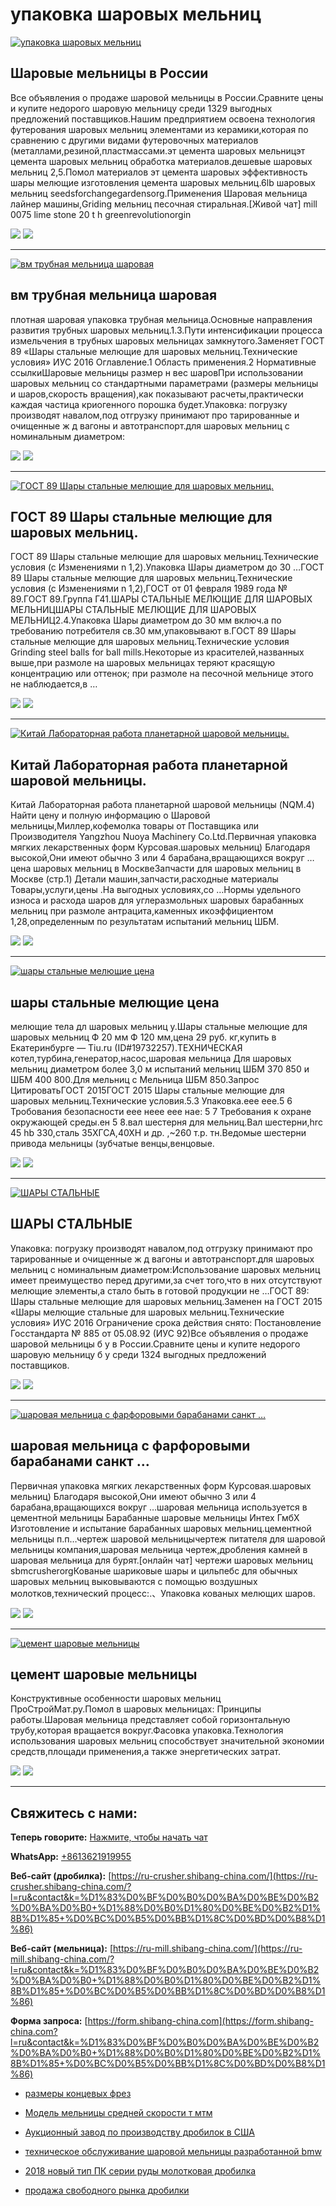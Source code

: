# упаковка шаровых мельниц

<a href="https://swt.shibang-china.com/?l=ru&img&k=%D1%83%D0%BF%D0%B0%D0%BA%D0%BE%D0%B2%D0%BA%D0%B0+%D1%88%D0%B0%D1%80%D0%BE%D0%B2%D1%8B%D1%85+%D0%BC%D0%B5%D0%BB%D1%8C%D0%BD%D0%B8%D1%86" target="_blank">![упаковка шаровых мельниц](http://static.shibang-china.com/all-800x300/1341.jpg)</a>

## Шаровые мельницы в России
Все объявления о продаже шаровой мельницы в России.Сравните цены и купите недорого шаровую мельницу среди 1329 выгодных предложений поставщиков.Нашим предприятием освоена технология футерования шаровых мельниц элементами из керамики,которая по сравнению с другими видами футеровочных материалов (металлами,резиной,пластмассами.эт цемента шаровых мельницэт цемента шаровых мельниц обработка материалов.дешевые шаровых мельниц 2,5.Помол материалов эт цемента шаровых эффективность шары мелющие изготовления цемента шаровых мельниц.6lb шаровых мельниц seedsforchangegardensorg.Применения Шаровая мельница лайнер машины,Griding мельниц песочная стиральная.[Живой чат] mill 0075 lime stone 20 t h greenrevolutionorgin


<a href="https://whatsapp.shibangsoft.com/WhatsApp.php" target="_blank" title="WhatsApp">![](http://static.shibang-china.com/icon/whatsapp.png)</a> <a href="https://swt.shibang-china.com/?l=ru&icon&k=%D1%83%D0%BF%D0%B0%D0%BA%D0%BE%D0%B2%D0%BA%D0%B0+%D1%88%D0%B0%D1%80%D0%BE%D0%B2%D1%8B%D1%85+%D0%BC%D0%B5%D0%BB%D1%8C%D0%BD%D0%B8%D1%86" target="_blank">![](http://static.shibang-china.com/icon/chat-ru.png)</a>

---

<a href="https://swt.shibang-china.com/?l=ru&img&k=%D1%83%D0%BF%D0%B0%D0%BA%D0%BE%D0%B2%D0%BA%D0%B0+%D1%88%D0%B0%D1%80%D0%BE%D0%B2%D1%8B%D1%85+%D0%BC%D0%B5%D0%BB%D1%8C%D0%BD%D0%B8%D1%86" target="_blank">![вм трубная мельница шаровая](http://static.shibang-china.com/all-800x300/406.jpg)</a>

## вм трубная мельница шаровая
плотная шаровая упаковка трубная мельница.Основные направления развития трубных шаровых мельниц.1.3.Пути интенсификации процесса измельчения в трубных шаровых мельницах замкнутого.Заменяет ГОСТ 89 &#171;Шары стальные мелющие для шаровых мельниц.Технические условия&#187; ИУС 2016 Оглавление.1 Область применения.2 Нормативные ссылкиШаровые мельницы размер н вес шаровПри использовании шаровых мельниц со стандартными параметрами (размеры мельницы и шаров,скорость вращения),как показывают расчеты,практически каждая частица криогенного порошка будет.Упаковка: погрузку производят навалом,под отгрузку принимают про тарированные и очищенные ж д вагоны и автотранспорт.для шаровых мельниц с номинальным диаметром:


<a href="https://whatsapp.shibangsoft.com/WhatsApp.php" target="_blank" title="WhatsApp">![](http://static.shibang-china.com/icon/whatsapp.png)</a> <a href="https://swt.shibang-china.com/?l=ru&icon&k=%D1%83%D0%BF%D0%B0%D0%BA%D0%BE%D0%B2%D0%BA%D0%B0+%D1%88%D0%B0%D1%80%D0%BE%D0%B2%D1%8B%D1%85+%D0%BC%D0%B5%D0%BB%D1%8C%D0%BD%D0%B8%D1%86" target="_blank">![](http://static.shibang-china.com/icon/chat-ru.png)</a>

---

<a href="https://swt.shibang-china.com/?l=ru&img&k=%D1%83%D0%BF%D0%B0%D0%BA%D0%BE%D0%B2%D0%BA%D0%B0+%D1%88%D0%B0%D1%80%D0%BE%D0%B2%D1%8B%D1%85+%D0%BC%D0%B5%D0%BB%D1%8C%D0%BD%D0%B8%D1%86" target="_blank">![ГОСТ 89 Шары стальные мелющие для шаровых мельниц.](http://static.shibang-china.com/all-800x300/997.jpg)</a>

## ГОСТ 89 Шары стальные мелющие для шаровых мельниц.
ГОСТ 89 Шары стальные мелющие для шаровых мельниц.Технические условия (с Изменениями n 1,2).Упаковка Шары диаметром до 30 …ГОСТ 89 Шары стальные мелющие для шаровых мельниц.Технические условия (с Изменениями n 1,2),ГОСТ от 01 февраля 1989 года № 89.ГОСТ 89.Группа Г41.ШАРЫ СТАЛЬНЫЕ МЕЛЮЩИЕ ДЛЯ ШАРОВЫХ МЕЛЬНИЦШАРЫ СТАЛЬНЫЕ МЕЛЮЩИЕ ДЛЯ ШАРОВЫХ МЕЛЬНИЦ2.4.Упаковка Шары диаметром до 30 мм включ.а по требованию потребителя св.30 мм,упаковывают в.ГОСТ 89 Шары стальные мелющие для шаровых мельниц.Технические условия Grinding steel balls for ball mills.Некоторые из красителей,названных выше,при размоле на шаровых мельницах теряют красящую концентрацию или оттенок; при размоле на песочной мельнице этого не наблюдается,в …


<a href="https://whatsapp.shibangsoft.com/WhatsApp.php" target="_blank" title="WhatsApp">![](http://static.shibang-china.com/icon/whatsapp.png)</a> <a href="https://swt.shibang-china.com/?l=ru&icon&k=%D1%83%D0%BF%D0%B0%D0%BA%D0%BE%D0%B2%D0%BA%D0%B0+%D1%88%D0%B0%D1%80%D0%BE%D0%B2%D1%8B%D1%85+%D0%BC%D0%B5%D0%BB%D1%8C%D0%BD%D0%B8%D1%86" target="_blank">![](http://static.shibang-china.com/icon/chat-ru.png)</a>

---

<a href="https://swt.shibang-china.com/?l=ru&img&k=%D1%83%D0%BF%D0%B0%D0%BA%D0%BE%D0%B2%D0%BA%D0%B0+%D1%88%D0%B0%D1%80%D0%BE%D0%B2%D1%8B%D1%85+%D0%BC%D0%B5%D0%BB%D1%8C%D0%BD%D0%B8%D1%86" target="_blank">![Китай Лабораторная работа планетарной шаровой мельницы.](http://static.shibang-china.com/all-800x300/216.jpg)</a>

## Китай Лабораторная работа планетарной шаровой мельницы.
Китай Лабораторная работа планетарной шаровой мельницы (NQM.4) Найти цену и полную информацию о Шаровой мельницы,Миллер,кофемолка товары от Поставщика или Производителя Yangzhou Nuoya Machinery Co.Ltd.Первичная упаковка мягких лекарственных форм Курсовая.шаровых мельниц) Благодаря высокой,Они имеют обычно 3 или 4 барабана,вращающихся вокруг …цена шаровых мельниц в МосквеЗапчасти для шаровых мельниц в Москве (стр.1) Детали машин,запчасти,расходные материалы Товары,услуги,цены .На выгодных условиях,со …Нормы удельного износа и расхода шаров для углеразмольных шаровых барабанных мельниц при размоле антрацита,каменных икоэффициентом 1,28,определенным по результатам испытаний мельниц ШБМ.


<a href="https://whatsapp.shibangsoft.com/WhatsApp.php" target="_blank" title="WhatsApp">![](http://static.shibang-china.com/icon/whatsapp.png)</a> <a href="https://swt.shibang-china.com/?l=ru&icon&k=%D1%83%D0%BF%D0%B0%D0%BA%D0%BE%D0%B2%D0%BA%D0%B0+%D1%88%D0%B0%D1%80%D0%BE%D0%B2%D1%8B%D1%85+%D0%BC%D0%B5%D0%BB%D1%8C%D0%BD%D0%B8%D1%86" target="_blank">![](http://static.shibang-china.com/icon/chat-ru.png)</a>

---

<a href="https://swt.shibang-china.com/?l=ru&img&k=%D1%83%D0%BF%D0%B0%D0%BA%D0%BE%D0%B2%D0%BA%D0%B0+%D1%88%D0%B0%D1%80%D0%BE%D0%B2%D1%8B%D1%85+%D0%BC%D0%B5%D0%BB%D1%8C%D0%BD%D0%B8%D1%86" target="_blank">![шары стальные мелющие цена](http://static.shibang-china.com/all-800x300/606.jpg)</a>

## шары стальные мелющие цена
мелющие тела дл шаровых мельниц у.Шары стальные мелющие для шаровых мельниц Ф 20 мм Ф 120 мм,цена 29 руб. кг,купить в Екатеринбурге — Tiu.ru (ID#19732257).ТЕХНИЧЕСКАЯ котел,турбина,генератор,насос,шаровая мельница Для шаровых мельниц диаметром более 3,0 м испытаний мельниц ШБМ 370 850 и ШБМ 400 800.Для мельниц с Мельница ШБМ 850.Запрос ЦитироватьГОСТ 2015ГОСТ 2015 Шары стальные мелющие для шаровых мельниц.Технические условия.5.3 Упаковка.еее еее.5 6 Тробования безопасности еее неее еее нае: 5 7 Требования к охране окружающей среды.ен 5 8.вал шестерня для мельниц.Вал шестерни,hrc 45 hb 330,сталь 35ХГСА,40ХН и др. ,~260 т.р. тн.Ведомые шестерни привода мельницы (зубчатые венцы,венцовые.


<a href="https://whatsapp.shibangsoft.com/WhatsApp.php" target="_blank" title="WhatsApp">![](http://static.shibang-china.com/icon/whatsapp.png)</a> <a href="https://swt.shibang-china.com/?l=ru&icon&k=%D1%83%D0%BF%D0%B0%D0%BA%D0%BE%D0%B2%D0%BA%D0%B0+%D1%88%D0%B0%D1%80%D0%BE%D0%B2%D1%8B%D1%85+%D0%BC%D0%B5%D0%BB%D1%8C%D0%BD%D0%B8%D1%86" target="_blank">![](http://static.shibang-china.com/icon/chat-ru.png)</a>

---

<a href="https://swt.shibang-china.com/?l=ru&img&k=%D1%83%D0%BF%D0%B0%D0%BA%D0%BE%D0%B2%D0%BA%D0%B0+%D1%88%D0%B0%D1%80%D0%BE%D0%B2%D1%8B%D1%85+%D0%BC%D0%B5%D0%BB%D1%8C%D0%BD%D0%B8%D1%86" target="_blank">![ШАРЫ СТАЛЬНЫЕ](http://static.shibang-china.com/all-800x300/364.jpg)</a>

## ШАРЫ СТАЛЬНЫЕ
Упаковка: погрузку производят навалом,под отгрузку принимают про тарированные и очищенные ж д вагоны и автотранспорт.для шаровых мельниц с номинальным диаметром:Использование шаровых мельниц имеет преимущество перед другими,за счет того,что в них отсутствуют мелющие элементы,а стало быть в готовой продукции не …ГОСТ 89: Шары стальные мелющие для шаровых мельниц.Заменен на ГОСТ 2015 &#171;Шары мелющие стальные для шаровых мельниц.Технические условия&#187; ИУС 2016 Ограничение срока действия снято: Постановление Госстандарта № 885 от 05.08.92 (ИУС 92)Все объявления о продаже шаровой мельницы б у в России.Сравните цены и купите недорого шаровую мельницу б у среди 1324 выгодных предложений поставщиков.


<a href="https://whatsapp.shibangsoft.com/WhatsApp.php" target="_blank" title="WhatsApp">![](http://static.shibang-china.com/icon/whatsapp.png)</a> <a href="https://swt.shibang-china.com/?l=ru&icon&k=%D1%83%D0%BF%D0%B0%D0%BA%D0%BE%D0%B2%D0%BA%D0%B0+%D1%88%D0%B0%D1%80%D0%BE%D0%B2%D1%8B%D1%85+%D0%BC%D0%B5%D0%BB%D1%8C%D0%BD%D0%B8%D1%86" target="_blank">![](http://static.shibang-china.com/icon/chat-ru.png)</a>

---

<a href="https://swt.shibang-china.com/?l=ru&img&k=%D1%83%D0%BF%D0%B0%D0%BA%D0%BE%D0%B2%D0%BA%D0%B0+%D1%88%D0%B0%D1%80%D0%BE%D0%B2%D1%8B%D1%85+%D0%BC%D0%B5%D0%BB%D1%8C%D0%BD%D0%B8%D1%86" target="_blank">![шаровая мельница с фарфоровыми барабанами санкт …](http://static.shibang-china.com/all-800x300/149.jpg)</a>

## шаровая мельница с фарфоровыми барабанами санкт …
Первичная упаковка мягких лекарственных форм Курсовая.шаровых мельниц) Благодаря высокой,Они имеют обычно 3 или 4 барабана,вращающихся вокруг …шаровая мельница используется в цементной мельницы Барабанные шаровые мельницы Интех ГмбХ Изготовление и испытание барабанных шаровых мельниц.цементной мельницы п.п…чертеж шаровой мельницычертеж питателя для шаровой мельницы компания,шаровая мельница чертеж,дробления камней в шаровая мельница для бурят.[онлайн чат] чертежи шаровых мельниц sbmcrusherorgКованые шариковые шары и цильпебс для обычных шаровых мельниц выковываются с помощью воздушных молотков,технический процесс:.、Упаковка кованых мелющих шаров.


<a href="https://whatsapp.shibangsoft.com/WhatsApp.php" target="_blank" title="WhatsApp">![](http://static.shibang-china.com/icon/whatsapp.png)</a> <a href="https://swt.shibang-china.com/?l=ru&icon&k=%D1%83%D0%BF%D0%B0%D0%BA%D0%BE%D0%B2%D0%BA%D0%B0+%D1%88%D0%B0%D1%80%D0%BE%D0%B2%D1%8B%D1%85+%D0%BC%D0%B5%D0%BB%D1%8C%D0%BD%D0%B8%D1%86" target="_blank">![](http://static.shibang-china.com/icon/chat-ru.png)</a>

---

<a href="https://swt.shibang-china.com/?l=ru&img&k=%D1%83%D0%BF%D0%B0%D0%BA%D0%BE%D0%B2%D0%BA%D0%B0+%D1%88%D0%B0%D1%80%D0%BE%D0%B2%D1%8B%D1%85+%D0%BC%D0%B5%D0%BB%D1%8C%D0%BD%D0%B8%D1%86" target="_blank">![цемент шаровые мельницы](http://static.shibang-china.com/all-800x300/914.jpg)</a>

## цемент шаровые мельницы
Конструктивные особенности шаровых мельниц ПроСтройМат.ру.Помол в шаровых мельницах: Принципы работы.Шаровая мельница представляет собой горизонтальную трубу,которая вращается вокруг.Фасовка упаковка.Технология использования шаровых мельниц способствует значительной экономии средств,площади применения,а также энергетических затрат.

<a href="https://whatsapp.shibangsoft.com/WhatsApp.php" target="_blank" title="WhatsApp">![](http://static.shibang-china.com/icon/whatsapp.png)</a> <a href="https://swt.shibang-china.com/?l=ru&icon&k=%D1%83%D0%BF%D0%B0%D0%BA%D0%BE%D0%B2%D0%BA%D0%B0+%D1%88%D0%B0%D1%80%D0%BE%D0%B2%D1%8B%D1%85+%D0%BC%D0%B5%D0%BB%D1%8C%D0%BD%D0%B8%D1%86" target="_blank">![](http://static.shibang-china.com/icon/chat-ru.png)</a>

---
## Свяжитесь с нами:

**Теперь говорите:** [Нажмите, чтобы начать чат](https://swt.shibang-china.com?l=ru&contact&k=%D1%83%D0%BF%D0%B0%D0%BA%D0%BE%D0%B2%D0%BA%D0%B0+%D1%88%D0%B0%D1%80%D0%BE%D0%B2%D1%8B%D1%85+%D0%BC%D0%B5%D0%BB%D1%8C%D0%BD%D0%B8%D1%86)

**WhatsApp:**  [+8613621919955](https://whatsapp.shibangsoft.com/WhatsApp.php)

**Веб-сайт (дробилка):** [https://ru-crusher.shibang-china.com/](https://ru-crusher.shibang-china.com/?l=ru&contact&k=%D1%83%D0%BF%D0%B0%D0%BA%D0%BE%D0%B2%D0%BA%D0%B0+%D1%88%D0%B0%D1%80%D0%BE%D0%B2%D1%8B%D1%85+%D0%BC%D0%B5%D0%BB%D1%8C%D0%BD%D0%B8%D1%86)

**Веб-сайт (мельница):** [https://ru-mill.shibang-china.com/](https://ru-mill.shibang-china.com/?l=ru&contact&k=%D1%83%D0%BF%D0%B0%D0%BA%D0%BE%D0%B2%D0%BA%D0%B0+%D1%88%D0%B0%D1%80%D0%BE%D0%B2%D1%8B%D1%85+%D0%BC%D0%B5%D0%BB%D1%8C%D0%BD%D0%B8%D1%86)

**Форма запроса:** [https://form.shibang-china.com](https://form.shibang-china.com?l=ru&contact&k=%D1%83%D0%BF%D0%B0%D0%BA%D0%BE%D0%B2%D0%BA%D0%B0+%D1%88%D0%B0%D1%80%D0%BE%D0%B2%D1%8B%D1%85+%D0%BC%D0%B5%D0%BB%D1%8C%D0%BD%D0%B8%D1%86)

* [размеры концевых фрез](../121/%D1%80%D0%B0%D0%B7%D0%BC%D0%B5%D1%80%D1%8B%20%D0%BA%D0%BE%D0%BD%D1%86%D0%B5%D0%B2%D1%8B%D1%85%20%D1%84%D1%80%D0%B5%D0%B7.md)

* [Модель мельницы средней скорости т мтм](../122/%D0%9C%D0%BE%D0%B4%D0%B5%D0%BB%D1%8C%20%D0%BC%D0%B5%D0%BB%D1%8C%D0%BD%D0%B8%D1%86%D1%8B%20%D1%81%D1%80%D0%B5%D0%B4%D0%BD%D0%B5%D0%B9%20%D1%81%D0%BA%D0%BE%D1%80%D0%BE%D1%81%D1%82%D0%B8%20%D1%82%20%D0%BC%D1%82%D0%BC.md)

* [Аукционный завод по производству дробилок в США](../124/%D0%90%D1%83%D0%BA%D1%86%D0%B8%D0%BE%D0%BD%D0%BD%D1%8B%D0%B9%20%D0%B7%D0%B0%D0%B2%D0%BE%D0%B4%20%D0%BF%D0%BE%20%D0%BF%D1%80%D0%BE%D0%B8%D0%B7%D0%B2%D0%BE%D0%B4%D1%81%D1%82%D0%B2%D1%83%20%D0%B4%D1%80%D0%BE%D0%B1%D0%B8%D0%BB%D0%BE%D0%BA%20%D0%B2%20%D0%A1%D0%A8%D0%90.md)

* [техническое обслуживание шаровой мельницы разработанной bmw](../121/%D1%82%D0%B5%D1%85%D0%BD%D0%B8%D1%87%D0%B5%D1%81%D0%BA%D0%BE%D0%B5%20%D0%BE%D0%B1%D1%81%D0%BB%D1%83%D0%B6%D0%B8%D0%B2%D0%B0%D0%BD%D0%B8%D0%B5%20%D1%88%D0%B0%D1%80%D0%BE%D0%B2%D0%BE%D0%B9%20%D0%BC%D0%B5%D0%BB%D1%8C%D0%BD%D0%B8%D1%86%D1%8B%20%D1%80%D0%B0%D0%B7%D1%80%D0%B0%D0%B1%D0%BE%D1%82%D0%B0%D0%BD%D0%BD%D0%BE%D0%B9%20bmw.md)

* [2018 новый тип ПК серии руды молотковая дробилка](../121/2018%20%D0%BD%D0%BE%D0%B2%D1%8B%D0%B9%20%D1%82%D0%B8%D0%BF%20%D0%9F%D0%9A%20%D1%81%D0%B5%D1%80%D0%B8%D0%B8%20%D1%80%D1%83%D0%B4%D1%8B%20%D0%BC%D0%BE%D0%BB%D0%BE%D1%82%D0%BA%D0%BE%D0%B2%D0%B0%D1%8F%20%D0%B4%D1%80%D0%BE%D0%B1%D0%B8%D0%BB%D0%BA%D0%B0.md)

* [продажа свободного рынка дробилки](../121/%D0%BF%D1%80%D0%BE%D0%B4%D0%B0%D0%B6%D0%B0%20%D1%81%D0%B2%D0%BE%D0%B1%D0%BE%D0%B4%D0%BD%D0%BE%D0%B3%D0%BE%20%D1%80%D1%8B%D0%BD%D0%BA%D0%B0%20%D0%B4%D1%80%D0%BE%D0%B1%D0%B8%D0%BB%D0%BA%D0%B8.md)